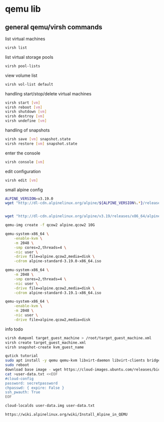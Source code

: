 # qemu lib

## general qemu/virsh commands

list virtual machines

```sh
virsh list
```

list virtual storage pools

```sh
virsh pool-lists
```

view volume list

```sh
virsh vol-list default
```

handling start/stop/delete virtual machines

```sh
virsh start [vm]
virsh reboot [vm]
virsh shutdown [vm]
virsh destroy [vm]
virsh undefine [vm]
```

handling of snapshots

```sh
virsh save [vm] snapshot.state
virsh restore [vm] snapshot.state
```

enter the console

```sh
virsh console [vm]
```

edit configuration

```sh
virsh edit [vm]

```

small alpine config

```sh
ALPINE_VERSION=v3.19.0
wget "http://dl-cdn.alpinelinux.org/alpine/${ALPINE_VERSION%.*}/releases/x86_64/alpine-standard-${ALPINE_VERSION}-x86_64.iso"


wget "http://dl-cdn.alpinelinux.org/alpine/v3.19/releases/x86_64/alpine-standard-3.19.1-x86_64.iso"

qemu-img create -f qcow2 alpine.qcow2 10G

qemu-system-x86_64 \
    -enable-kvm \
    -m 2048 \
    -smp cores=2,threads=4 \
    -nic user \
    -drive file=alpine.qcow2,media=disk \
    -cdrom alpine-standard-3.19.0-x86_64.iso

qemu-system-x86_64 \
    -m 2048 \
    -smp cores=2,threads=4 \
    -nic user \
    -drive file=alpine.qcow2,media=disk \
    -cdrom alpine-standard-3.19.1-x86_64.iso

qemu-system-x86_64 \
    -enable-kvm \
    -m 2048 \
    -nic user \
    -drive file=alpine.qcow2,media=disk
```

info todo

```sh
virsh dumpxml target_guest_machine > /root/target_guest_machine.xml
virsh create target_guest_machine.xml
virsh snapshot-create kvm_guest_name

qutick tutorial
sudo apt install -y qemu qemu-kvm libvirt-daemon libvirt-clients bridge-utils virt-manager cloud-image-utils libguestfs-tools
sudo reboot
download base image - wget https://cloud-images.ubuntu.com/releases/bionic/release/ubuntu-18.04-server-cloudimg-amd64.img
cat >user-data.txt <<EOF
#cloud-config
password: secretpassword
chpasswd: { expire: False }
ssh_pwauth: True
EOF

cloud-localds user-data.img user-data.txt

https://wiki.alpinelinux.org/wiki/Install_Alpine_in_QEMU
```
